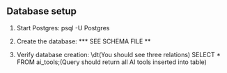 ## Database setup

1. Start Postgres:
    psql -U Postgres

2. Create the database: 
    *** SEE SCHEMA FILE **

3. Verify database creation:
  \dt(You should see three relations)
  SELECT * FROM ai_tools;(Query should return all AI tools inserted into table)

